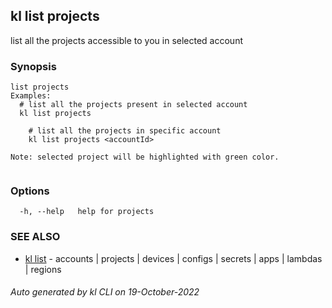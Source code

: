 ## kl list projects

list all the projects accessible to you in selected account

### Synopsis

```
list projects
Examples:
  # list all the projects present in selected account
  kl list projects

	# list all the projects in specific account 
	kl list projects <accountId>

Note: selected project will be highlighted with green color.
  
```

### Options

```
  -h, --help   help for projects
```

### SEE ALSO

* [kl list](kl_list.md)  - accounts | projects | devices | configs | secrets | apps | lambdas | regions

###### Auto generated by kl CLI on 19-October-2022
